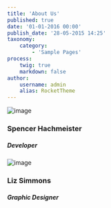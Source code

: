 ```yaml
---
title: 'About Us'
published: true
date: '01-01-2016 00:00'
publish_date: '28-05-2015 14:25'
taxonomy:
    category:
        - 'Sample Pages'
process:
    twig: true
    markdown: false
author:
    username: admin
    alias: RocketTheme
---
```


<div class="gantry-width-block gantry-width-50">
	<div class="gantry-width-spacer">
		<div class="rt-center">
			<span class="rt-team-img">
				<img src="https://avatars3.githubusercontent.com/u/6370350?s=400&v=4" alt="image" />
			</span>	
			<h3 class="rt-uppercase nomarginbottom">Spencer Hachmeister</h3>
			<h5 class="nomargintop">Developer</h5>
			<div class="rt-staff-social">
				<!--<a href="#"><span class="rt-facebook"></span></a>
				<a href="#"><span class="rt-twitter"></span></a>
				<a href="#"><span class="rt-gplus"></span></a>-->
			</div>
		</div>
	</div>
</div>

<div class="gantry-width-block gantry-width-50">
	<div class="gantry-width-spacer">
		<div class="rt-center">
			<span class="rt-team-img">
				<img src="https://scontent.fapa1-1.fna.fbcdn.net/v/t1.0-9/21463247_10211281855856950_4748714929805495996_n.jpg?_nc_cat=106&_nc_oc=AQlttNPueOyzCQE6k92rrKtNNzAXACSOfjvlgmSBOA1fgyMvQrzWWwxATGAJscDnjvE&_nc_ht=scontent.fapa1-1.fna&oh=f0e3af740ad508005da025457dcfa43a&oe=5DCE9DED" alt="image" />
			</span>	
			<h3 class="rt-uppercase nomarginbottom">Liz Simmons</h3>
			<h5 class="nomargintop">Graphic Designer</h5>
			<div class="rt-staff-social">
				<!--<a href="#"><span class="rt-facebook"></span></a>
				<a href="#"><span class="rt-twitter"></span></a>
				<a href="#"><span class="rt-gplus"></span></a>-->
			</div>			
		</div>
	</div>
</div>

<!--<div class="gantry-width-block gantry-width-25">
	<div class="gantry-width-spacer">
		<div class="rt-center">
			<span class="rt-team-img">
				<img src="gantry-media://rocketlauncher/pages/about-us/img-04.jpg" alt="image" />
			</span>	
			<h3 class="rt-uppercase nomarginbottom">Anna Cruise</h3>
			<h5 class="nomargintop">UX &amp; UI Designer</h5>
			<div class="rt-staff-social">
				<a href="#"><span class="rt-facebook"></span></a>
				<a href="#"><span class="rt-twitter"></span></a>
				<a href="#"><span class="rt-gplus"></span></a>
			</div>			
		</div>
	</div>
</div>

<div class="gantry-width-block gantry-width-25">
	<div class="gantry-width-spacer">
		<div class="rt-center">
			<span class="rt-team-img">
				<img src="gantry-media://rocketlauncher/pages/about-us/img-05.jpg" alt="image" />
			</span>	
			<h3 class="rt-uppercase nomarginbottom">Thomas Davis</h3>
			<h5 class="nomargintop">Graphic Designer</h5>
			<div class="rt-staff-social">
				<a href="#"><span class="rt-facebook"></span></a>
				<a href="#"><span class="rt-twitter"></span></a>
				<a href="#"><span class="rt-gplus"></span></a>
			</div>			
		</div>
	</div>
</div>-->

<div class="clear"></div>